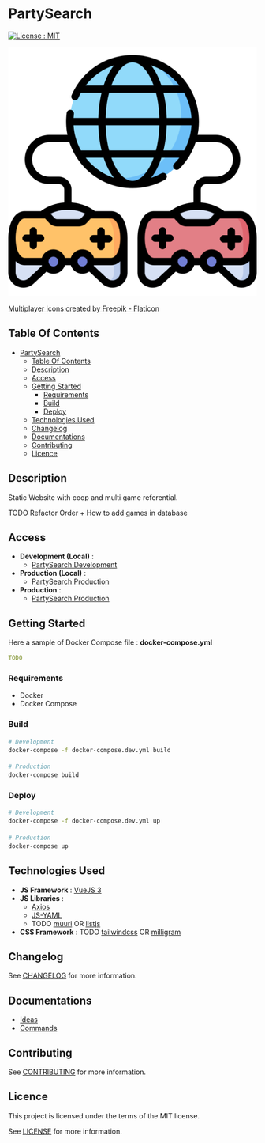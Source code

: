 # PartySearch

[![License : MIT](https://img.shields.io/badge/License-MIT-yellow.svg)](https://opensource.org/licenses/MIT)

![Icon](./icon.png)

[Multiplayer icons created by Freepik - Flaticon](https://www.flaticon.com/free-icons/multiplayer)

## Table Of Contents

- [PartySearch](#partysearch)
  - [Table Of Contents](#table-of-contents)
  - [Description](#description)
  - [Access](#access)
  - [Getting Started](#getting-started)
    - [Requirements](#requirements)
    - [Build](#build)
    - [Deploy](#deploy)
  - [Technologies Used](#technologies-used)
  - [Changelog](#changelog)
  - [Documentations](#documentations)
  - [Contributing](#contributing)
  - [Licence](#licence)

## Description

Static Website with coop and multi game referential.

TODO Refactor Order + How to add games in database

## Access

- **Development (Local)** :
  - [PartySearch Development](http://localhost:8080)
- **Production (Local)** :
  - [PartySearch Production](http://localhost:8080)
- **Production** :
  - [PartySearch Production](https://partysearch)

## Getting Started

Here a sample of Docker Compose file : **docker-compose.yml**

```yaml
TODO
```

### Requirements

- Docker
- Docker Compose

### Build

```bash
# Development
docker-compose -f docker-compose.dev.yml build

# Production
docker-compose build
```

### Deploy

```bash
# Development
docker-compose -f docker-compose.dev.yml up

# Production
docker-compose up
```

## Technologies Used

- **JS Framework** : [VueJS 3](https://vuejs.org/)
- **JS Libraries** :
  - [Axios](https://github.com/axios/axios)
  - [JS-YAML](https://github.com/nodeca/js-yaml)
  - TODO [muuri](https://muuri.dev/) OR [listjs](https://listjs.com/)
- **CSS Framework** : TODO [tailwindcss](https://tailwindcss.com/) OR [milligram](https://milligram.io/)

## Changelog

See [CHANGELOG](./CHANGELOG.md) for more information.

## Documentations

- [Ideas](./docs/ideas.md)
- [Commands](./docs/commands.md)

## Contributing

See [CONTRIBUTING](./CONTRIBUTING.md) for more information.

## Licence

This project is licensed under the terms of the MIT license.

See [LICENSE](./LICENCE.md) for more information.

